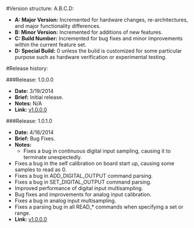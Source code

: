 #Version structure: A.B.C.D:

 - __A: Major Version:__ Incremented for hardware changes, re-architectures, and major functionality differences.
 - __B: Minor Version:__ Incremented for additions of new features.
 - __C: Build Number:__ Incremented for bug fixes and minor improvements within the current feature set.
 - __D: Special Build:__ 0 unless the build is customized for some particular purpose such as hardware verification or experimental testing.

#Release history:

###Release: 1.0.0.0
 - __Date:__    3/19/2014
 - __Brief:__   Initial release.
 - __Notes:__   N/A
 - __Link:__   [v1.0.0.0](https://github.com/Tenkiv/Tekdaqc-Firmware/releases/tag/v1.0.0.0.0)

 ###Release: 1.0.1.0
 - __Date:__    4/16/2014
 - __Brief:__   Bug Fixes.
 - __Notes:__   
   - Fixes a bug in continuous digital input sampling, causing it to terminate unexpectedly.
  - Fixes a bug in the self calibration on board start up, causing some samples to read as 0.
  - Fixes a bug in ADD_DIGITAL_OUTPUT command parsing.
  - Fixes a bug in SET_DIGITAL_OUTPUT command parsing.
  - Improved performance of digital input multisampling.
  - Bug fixes and improvements for analog input calibration.
  - Fixes a bug in analog input multisampling.
  - Fixes a parsing bug in all READ_* commands when specifying a set or range.
 - __Link:__   [v1.0.0.0](https://github.com/Tenkiv/Tekdaqc-Firmware/releases/tag/v1.0.0.0.0)
